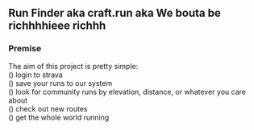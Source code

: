 ## Run Finder aka craft.run aka We bouta be richhhhieee richhh

### Premise
The aim of this project is pretty simple:  <br />
() login to strava  <br />
() save your runs to our system  <br />
() look for community runs by elevation, distance, or whatever you care about  <br />
() check out new routes  <br />
() get the whole world running  <br />
